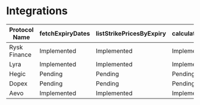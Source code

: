 # Integrations

| Protocol Name | fetchExpiryDates  | listStrikePricesByExpiry | calculatePremiumForOption | buyOptionContract  | addOptionToPosition | exerciseOptionContract | sellOptionBackToIssuer | transferOptionOwnership |
|---------------|-------------------|--------------------------|---------------------------|--------------------|---------------------|------------------------|------------------------|-------------------------|
| Rysk Finance  | Implemented       | Implemented              | Implemented               | Implemented        | Implemented         | Pending                | Pending                | Pending                 |
| Lyra          | Implemented       | Implemented              | Implemented               | Pending            | Pending             | Pending                | Pending                | Pending                 |
| Hegic         | Pending           | Pending                  | Pending                   | Pending            | Pending             | Pending                | Pending                | Pending                 |
| Dopex         | Pending           | Pending                  | Pending                   | Pending            | Pending             | Pending                | Pending                | Pending                 |
| Aevo          | Implemented       | Implemented              | Implemented               | Pending            | Pending             | Pending                | Pending                | Pending                 |
